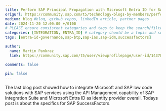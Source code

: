 ```yaml
---
title: Perform SAP Principal Propagation with Microsoft Entra ID for SAP SuccessFactors!
origurl: https://community.sap.com/t5/technology-blogs-by-members/perform-sap-principal-propagation-with-microsoft-entra-id-for-sap/ba-p/13860532
medium: blog #blog, github repos, linkedIn article, partner pages
date: 2024-11-20 12:00:00 +/0100
# PLEASE ensure consistent categories and tags to keep the search/filtering meaningful!
categories: [INTEGRATION, ENTRA_ID] # category should be a topic and sub-category primary product
tags: [entra-id-governance,sap-btp,sap-ias,sap-idm,successfactors]     # TAG names should always be lowercase

author:
  name: Martin Pankraz
  link: https://community.sap.com/t5/user/viewprofilepage/user-id/143781

comments: false

pin: false
---
```

The last blog post showed how to integrate Microsoft and SAP low code solutions with SAP services using the API Management capability of SAP Integration Suite and Microsoft Entra ID as identity provider overall. Todays post is about the specifics for SAP SuccessFactors.